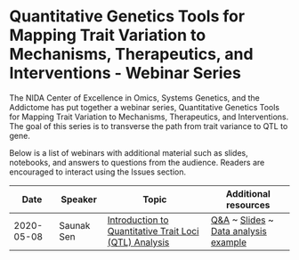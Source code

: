 # Quantitative Genetics Tools for Mapping Trait Variation to Mechanisms, Therapeutics, and Interventions - Webinar Series

The NIDA Center of Excellence in Omics, Systems Genetics, and the Addictome has put together a webinar series, Quantitative Genetics Tools for Mapping Trait Variation to Mechanisms, Therapeutics, and Interventions. The goal of this series is to transverse the path from trait variance to QTL to gene.

Below is a list of webinars with additional material such as slides, notebooks, and answers to questions from the audience.  Readers are encouraged to interact using the Issues section.

| Date       | Speaker       | Topic                            | Additional resources |
|------------|---------------|----------------------------------|---------------------|
| 2020-05-08 | Saunak Sen    | [Introduction to Quantitative Trait Loci (QTL) Analysis](2020-05-08/README.md) | [Q&A]() ~ [Slides]() ~ [Data analysis example]()
